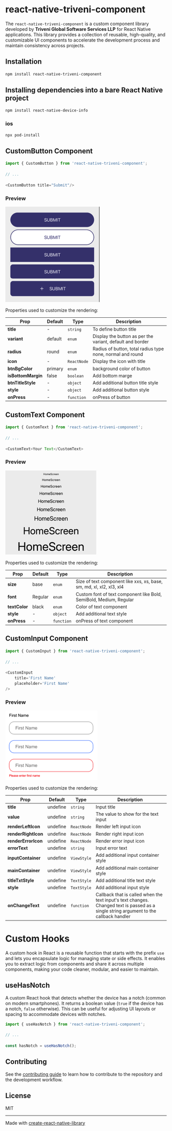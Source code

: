 # react-native-triveni-component

The `react-native-triveni-component` is a custom component library developed by **Triveni Global Software Services LLP** for React Native applications. This library provides a collection of reusable, high-quality, and customizable UI components to accelerate the development process and maintain consistency across projects.

## Installation

```sh
npm install react-native-triveni-component
```

## Installing dependencies into a bare React Native project

```sh
npm install react-native-device-info
```

### ios

```sh
npx pod-install
```


## CustomButton Component

```js
import { CustomButton } from 'react-native-triveni-component';

// ...

<CustomButton title="Submit"/>
```

### Preview
![Hosted Image](https://raw.githubusercontent.com/Jignesh-Rana/react-native-triveni-component/refs/heads/main/assets/ButtonPreview.png "CustomButton Preview")

Properties used to customize the rendering:

| Prop              | Default     | Type | Description |
|-------------------|-------------|------|-------------|
| **title** | - |`string` | To define button title |
| **variant** | default | `enum` | Display the button as per the variant, default and border |
| **radius** | round | `enum` | Radius of button, total radius type none, normal and round |
| **icon** | - | `ReactNode` | Display the icon with title |
| **btnBgColor** | primary | `enum` | background color of button |
| **isBottomMargin** | false | `boolean` | Add bottom marge |
| **btnTitleStyle** | - | `object` | Add additional button title style |
| **style** | - | `object` | Add additional button style |
| **onPress** | - | `function` | onPress of button |

## CustomText Component

```js
import { CustomText } from 'react-native-triveni-component';

// ...

<CustomText>Your Text</CustomText>
```

### Preview
![Hosted Image](https://raw.githubusercontent.com/Jignesh-Rana/react-native-triveni-component/refs/heads/main/assets/TextPreview.png "CustomText Preview")

Properties used to customize the rendering:

| Prop              | Default     | Type | Description |
|-------------------|-------------|------|-------------|
| **size** | base |`enum` | Size of text component like xxs, xs, base, sm, md, xl, xl2, xl3, xl4 |
| **font** | Regular | `enum` | Custom font of text component like Bold, SemiBold, Medium, Regular |
| **textColor** | black | `enum` | Color of text component |
| **style** | - | `object` | Add additional text style |
| **onPress** | - | `function` | onPress of text component |

## CustomInput Component

```js
import { CustomInput } from 'react-native-triveni-component';

// ...

<CustomInput
    title='First Name'
    placeholder='First Name'
/>
```

### Preview
![Hosted Image](https://raw.githubusercontent.com/Jignesh-Rana/react-native-triveni-component/refs/heads/main/assets/CustomInput.png "CustomInput Preview")

Properties used to customize the rendering:

| Prop              | Default     | Type | Description |
|-------------------|-------------|------|-------------|
| **title** | undefine |`string` | Input title |
| **value** | undefine |`string` | The value to show for the text input |
| **renderLeftIcon** | undefine | `ReactNode` | Render left input icon |
| **renderRightIcon** | undefine | `ReactNode` | Render right input icon |
| **renderErrorIcon** | undefine | `ReactNode` | Render error input icon |
| **errorText** | undefine | `string` | Input error text |
| **inputContainer** | undefine | `ViewStyle` | Add additional input container style |
| **mainContainer** | undefine | `ViewStyle` | Add additional main container style |
| **titleTxtStyle** | undefine | `TextStyle` | Add additional title text style |
| **style** | undefine | `TextStyle` | Add additional input style |
| **onChangeText** | undefine | `function` | Callback that is called when the text input's text changes. Changed text is passed as a single string argument to the callback handler |

# Custom Hooks

A custom hook in React is a reusable function that starts with the prefix `use` and lets you encapsulate logic for managing state or side effects. It enables you to extract logic from components and share it across multiple components, making your code cleaner, modular, and easier to maintain.

## useHasNotch

A custom React hook that detects whether the device has a notch (common on modern smartphones). It returns a boolean value (`true` if the device has a notch, `false` otherwise). This can be useful for adjusting UI layouts or spacing to accommodate devices with notches.

```js
import { useHasNotch } from 'react-native-triveni-component';

// ...

const hasNotch = useHasNotch();
```

## Contributing

See the [contributing guide](CONTRIBUTING.md) to learn how to contribute to the repository and the development workflow.

## License

MIT

---

Made with [create-react-native-library](https://github.com/callstack/react-native-builder-bob)
